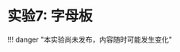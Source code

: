 # 实验7: 字母板

!!! danger "本实验尚未发布，内容随时可能发生变化"

<div style="display:none">

本实验配有[实验指南](lab7_guide.md)。

## 实验目的

这个实验的目的是掌握在嵌入式Linux中如何使用已有的函数库编写应用程序操纵GPIO，如何编写字符设备驱动程序在内核程序中使用GPIO，并学习用面包板搭简单的外部设备电路的方法，掌握Linux网络程序和多线程程序的编写，实现一个网络访问的LED矩阵显示器。

## 实验目的

1. 学习嵌入式Linux的内核GPIO库函数的使用方式；
2. 学习Linux设备驱动程序的开发过程。

## 实验器材

### 硬件

- Linux实验板卡1块；
- 5V/1A电源1个；
- microUSB线1根；
- 面包板1块；
- SPI接口8x8 LED矩阵1个；
- 面包线若干。

### 软件

- 编译软件等。

## 实验步骤

1. 设计方案，画连线示意图；
2. 在面包板上连线，完成外部电路；
3. 编写C程序，采用Arduino-ish库或虚拟文件系统访问GPIO，实现在矩阵上显示文字或图案；
4. 编写字符设备驱动程序，通过内核GPIO库访问引脚，能将`write()`送来的单个字符在矩阵上显示出来；
5. 编写Linux应用程序，能通过MQTT协议连接自己MQTT broker，将订阅收到的文字在LED矩阵上流动显示出来；
6. 在5的基础上实现实验6的DHT-11的数据发布到自己的MQTT broker上后显示在LED矩阵上。

## 自选扩展内容

1. 设备驱动程序能将`write()`送来的字符串以每个字母停留500ms的速度依次显示；
2. 1中的`write()`函数是非阻塞类型的，每500ms一个字符的显示是由内核定时器队列实现的。

## 实验报告要求

1. 画出你所实际实施的连接示意图；
2. 给出所用的器材的列表；
3. 描述所做的实验步骤，给出各步操作的命令和结果；
4. 说明所用的GPIO库的来源；
5. 给出代码并解释；
6. 说明其他所做的扩展内容的情况。

</div>